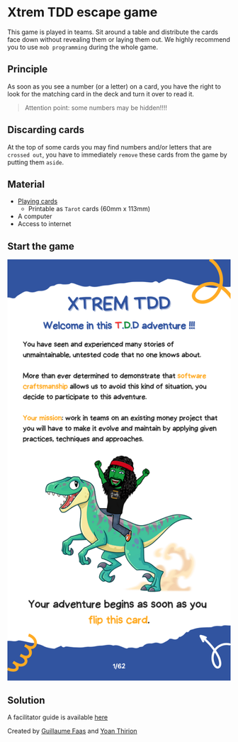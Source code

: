 # Xtrem TDD escape game
This game is played in teams. 
Sit around a table and distribute the cards face down without revealing them or laying them out.
We highly recommend you to use `mob programming` during the whole game.

## Principle
As soon as you see a number (or a letter) on a card, you have the right to look for the matching card in the deck and turn it over to read it.

> Attention point: some numbers may be hidden!!!!

## Discarding cards
At the top of some cards you may find numbers and/or letters that are `crossed out`, you have to immediately `remove` these cards from the game by putting them `aside`.

## Material
- [Playing cards](files/xtrem-tdd-printable-cards.pdf)
  - Printable as `Tarot` cards (60mm x 113mm)
- A computer
- Access to internet

## Start the game
![First card](img/first-card.png)

## Solution
A facilitator guide is available [here](files/xtrem-tdd-cards-solution.pdf)

Created by [Guillaume Faas](https://www.linkedin.com/in/guillaumefaas/) and [Yoan Thirion](https://www.linkedin.com/in/yoanthirion/)